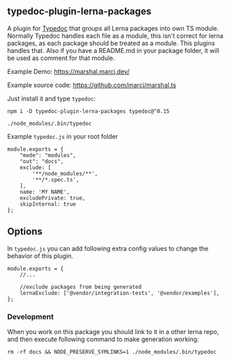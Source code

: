 ## typedoc-plugin-lerna-packages

A plugin for [Typedoc](http://typedoc.org) that groups all Lerna packages
into own TS module. Normally Typedoc handles each file as a module, this
isn't correct for lerna packages, as each package should be treated as
a module. This plugins handles that. Also if you have a README.md in your
package folder, it will be used as comment for that module.

Example Demo: https://marshal.marcj.dev/

Example source code: https://github.com/marcj/marshal.ts

Just install it and type `typedoc`:

```
npm i -D typedoc-plugin-lerna-packages typedoc@^0.15

./node_modules/.bin/typedoc
```


Example `typedoc.js` in your root folder

```
module.exports = {
    "mode": "modules",
    "out": "docs",
    exclude: [
        '**/node_modules/**',
        '**/*.spec.ts',
    ],
    name: 'MY NAME',
    excludePrivate: true,
    skipInternal: true
};
```

## Options

In `typedoc.js` you can add following extra config values to change the behavior of this plugin.

```
module.exports = {
    //...
    
    //exclude packages from being generated
    lernaExclude: ['@vendor/integration-tests', '@vendor/examples'],
};

```

### Development

When you work on this package you should link to it in a other lerna repo,
and then execute following command to make generation working:

```
rm -rf docs && NODE_PRESERVE_SYMLINKS=1 ./node_modules/.bin/typedoc
```
